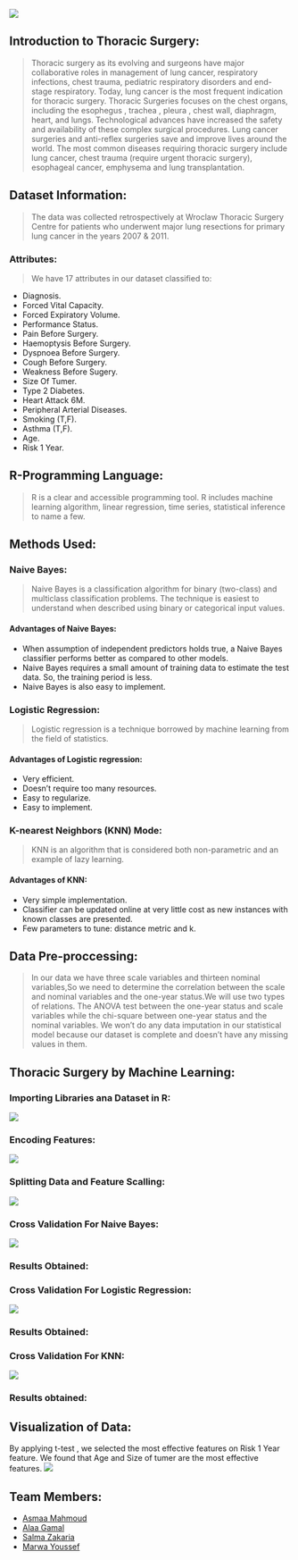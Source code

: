 
![](thoracic.png)
## Introduction to Thoracic Surgery:
>Thoracic surgery as its evolving and surgeons have major collaborative roles in management of lung cancer, respiratory infections, chest trauma, pediatric respiratory disorders and end-stage respiratory. Today, lung cancer is the most frequent indication for thoracic surgery. Thoracic Surgeries focuses on the chest organs, including the esophegus , trachea , pleura , chest wall, diaphragm, heart, and lungs. Technological advances have increased the safety and availability of these complex surgical procedures. Lung cancer surgeries and anti-reflex surgeries save and improve lives around the world. The most common diseases requiring thoracic surgery include lung cancer, chest trauma (require urgent thoracic surgery), esophageal cancer, emphysema and lung transplantation.
## Dataset Information:
>The data was collected retrospectively at Wroclaw Thoracic Surgery Centre for patients who underwent major lung resections for primary lung cancer in the years 2007 & 2011. 
### Attributes: 
>We have 17 attributes in our dataset classified to:
* Diagnosis. 
* Forced Vital Capacity.
* Forced Expiratory Volume.
* Performance Status.
* Pain Before Surgery. 
* Haemoptysis Before Surgery.
* Dyspnoea Before Surgery. 
* Cough Before Surgery. 
* Weakness Before Sugery. 
* Size Of Tumer.
* Type 2 Diabetes. 
* Heart Attack 6M. 
* Peripheral Arterial Diseases.
* Smoking (T,F).
* Asthma (T,F).
* Age.
* Risk 1 Year.

## R-Programming Language:
>R is a clear and accessible programming tool. R includes machine learning algorithm, linear regression, time series, statistical inference to name a few.
## Methods Used:
### Naive Bayes:
>Naive Bayes is a classification algorithm for binary (two-class) and multiclass classification problems. The technique is easiest to understand when described using binary or categorical input values.
#### Advantages of Naive Bayes:
* When assumption of independent predictors holds true, a Naive Bayes
classifier performs better as compared to other models.
* Naive Bayes requires a small amount of training data to estimate the
test data. So, the training period is less.
* Naive Bayes is also easy to implement.


### Logistic Regression:
>Logistic regression is a technique borrowed by machine learning from the
field of statistics.
#### Advantages of Logistic regression:
* Very efficient.
* Doesn’t require too many resources.
* Easy to regularize.
* Easy to implement.
### K-nearest Neighbors (KNN) Mode:
>KNN is an algorithm that is considered both non-parametric and an example of lazy learning.
#### Advantages of KNN:
* Very simple implementation.
* Classifier can be updated online at very little cost as new instances with known classes are presented.
* Few parameters to tune: distance metric and k.
## Data Pre-proccessing:
>In our data we have three scale variables and thirteen nominal variables,So we need to determine the correlation between the scale and nominal variables and the one-year status.We will use two types of relations. The ANOVA test between the one-year status and scale variables while the chi-square between one-year status and the nominal variables.
>We won’t do any data imputation in our statistical model
because our dataset is complete and doesn’t have any missing values in them.
## Thoracic Surgery by Machine Learning:
### Importing Libraries ana Dataset in R:
![](libdataset.PNG)
### Encoding Features:
![](encoding.PNG)

### Splitting Data and Feature Scalling:
![](split.PNG)


### Cross Validation For Naive Bayes:
![](cvnaive.PNG)

### Results Obtained: 

### Cross Validation For Logistic Regression:
![](cvlogistic.PNG)

 ### Results Obtained: 



### Cross Validation For KNN:
![](cvknn.PNG)

### Results obtained: 




## Visualization of Data:
By applying t-test , we selected the most effective features on Risk 1 Year feature. We found that Age and Size of tumer are the most effective features. 
![](visualization.PNG)












## Team Members:
* [Asmaa Mahmoud ](https://asmaamahmoud12.github.io/Asmaa-Mahmoud/) 
* [Alaa Gamal ](https://alaagamal98.github.io/AlaaGamal/) 
* [Salma Zakaria ](https://salmazakariia.github.io/Salma-Zakaria/) 
* [Marwa Youssef ](https://marwaayosiif.github.io/MarwaYoussef/) 

